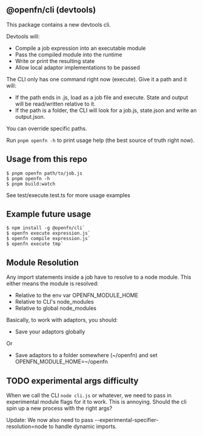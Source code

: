 ## @openfn/cli (devtools)

This package contains a new devtools cli.

Devtools will:
* Compile a job expression into an executable module
* Pass the compiled module into the runtime
* Write or print the resulting state
* Allow local adaptor implementations to be passed

The CLI only has one command right now (execute). Give it a path and it will:

* If the path ends in .js, load as a job file and execute. State and output will be read/written relative to it.
* If the path is a folder, the CLI will look for a job.js, state.json and write an output.json.

You can override specific paths.

Run `pnpm openfn -h` to print usage help (the best source of truth right now).

## Usage from this repo

```
$ pnpm openfn path/to/job.js
$ pnpm openfn -h
$ pnpm build:watch
```

See test/execute.test.ts for more usage examples

## Example future usage

```
$ npm install -g @openfn/cli`
$ openfn execute expression.js`
$ openfn compile expression.js`
$ openfn execute tmp`
```

## Module Resolution

Any import statements inside a job have to resolve to a node module. This either means the module is resolved:

* Relative to the env var OPENFN_MODULE_HOME
* Relative to CLI's node_modules
* Relative to global node_modules

Basically, to work with adaptors, you should:

* Save your adaptors globally

Or

* Save adaptors to a folder somewhere (~/openfn) and set OPENFN_MODULE_HOME=~/openfn

## TODO experimental args difficulty

When we call the CLI `node cli.js` or whatever, we need to pass in experimental module flags for it to work. This is annoying. Should the cli spin up a new process with the right args?

Update: We now also need to pass --experimental-specifier-resolution=node to handle dynamic imports.